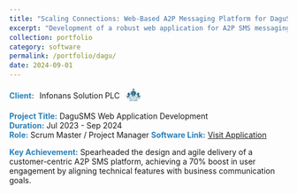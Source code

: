 ```yaml
---
title: "Scaling Connections: Web-Based A2P Messaging Platform for DaguSMS"
excerpt: "Development of a robust web application for A2P SMS messaging to enhance customer communication."
collection: portfolio
category: software
permalink: /portfolio/dagu/
date: 2024-09-01
---
```


<div style="display: flex; align-items: center; gap: 10px; margin-bottom: 3px;">
  <span style="color:#2980b9;"><strong>Client:</strong></span> Infonans Solution PLC  
  <img src="/images/logos/IN.png" alt="DaguSMS Logo" style="width: 30px; height: 30px; border-radius: 50%; object-fit: cover;">
</div>

<span style="color:#2980b9;"><strong>Project Title:</strong></span> DaguSMS Web Application Development  
<span style="color:#2980b9;"><strong>Duration:</strong></span> Jul 2023 - Sep 2024  
<span style="color:#2980b9;"><strong>Role:</strong></span> Scrum Master / Project Manager
<span style="color:#2980b9;"><strong>Software Link:</strong></span> <a href="https://dagusms.com/" target="_blank" rel="noopener noreferrer">Visit Application</a>

<div style="margin-top: 3px;">
<span style="color:#2980b9;"><strong>Key Achievement:</strong></span> Spearheaded the design and agile delivery of a customer-centric A2P SMS platform, achieving a 70% boost in user engagement by aligning technical features with business communication goals.
</div>